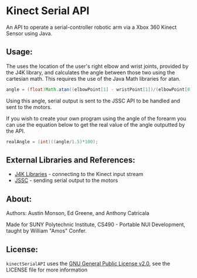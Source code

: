 # Kinect Serial API
An API to operate a serial-controller robotic arm via a Xbox 360 Kinect Sensor using Java.

## Usage:
The uses the location of the user's right elbow and wrist joints, provided by the J4K library, and calculates the angle between those two using the cartesian math. This requires the use of the Java Math libraries for atan.
```java
angle = (float)Math.atan((elbowPoint[1] - wristPoint[1])/(elbowPoint[0] - wristPoint[0]));
```
Using this angle, serial output is sent to the JSSC API to be handled and sent to the motors.

If you wish to create your own program using the angle of the forearm you can use the equation below to get the real value of the angle outputted by the API.
```java 
realAngle = (int)((angle/1.5)*100); 
```
## External Libraries and References:
- [J4K Libraries](http://research.dwi.ufl.edu/ufdw/download.php) - connecting to the Kinect input stream
- [JSSC](https://github.com/scream3r/java-simple-serial-connector/releases) - sending serial output to the motors

## About:
Authors: Austin Monson, Ed Greene, and Anthony Catricala 

Made for SUNY Polytechnic Institute, CS490 - Portable NUI Development, taught by William "Amos" Confer.
## License:
```kinectSerialAPI``` uses the [GNU General Public License v2.0](https://www.gnu.org/licenses/gpl-2.0.html#SEC4), see the LICENSE file for more information
